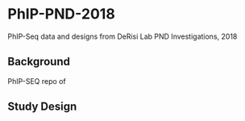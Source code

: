 # PhIP-PND-2018
PhIP-Seq data and designs from DeRisi Lab PND Investigations, 2018


## Background
PhIP-SEQ repo of 
## Study Design